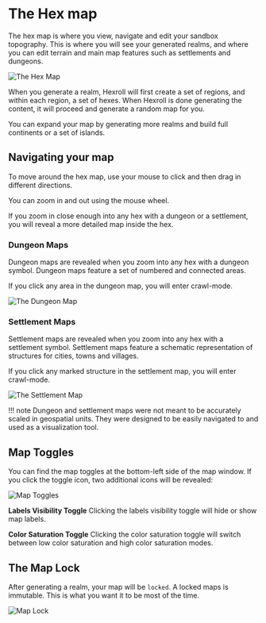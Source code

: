 # The Hex map

The hex map is where you view, navigate and edit your sandbox topography.
This is where you will see your generated realms, and where you can edit terrain and main map features such as settlements and dungeons.


![The Hex Map](/images/map.png)

When you generate a realm, Hexroll will first create a set of regions, and within each region, a set of hexes. When Hexroll is done generating the content, it will proceed and generate a random map for you.

You can expand your map by generating more realms and build full continents or a set of islands.

## Navigating your map

To move around the hex map,  use your mouse to click and then drag in different directions.

You can zoom in and out using the mouse wheel.

If you zoom in close enough into any hex with a dungeon or a settlement, you will reveal a more detailed map inside the hex.

### Dungeon Maps

Dungeon maps are revealed when you zoom into any hex with a dungeon symbol. Dungeon maps feature a set of numbered and connected areas.

If you click any area in the dungeon map, you will enter crawl-mode.

![The Dungeon Map](/images/dungeon-map.png)

### Settlement Maps

Settlement maps are revealed when you zoom into any hex with a settlement symbol. Settlement maps feature a schematic representation of structures for cities, towns and villages.

If you click any marked structure in the settlement map, you will enter crawl-mode.

![The Settlement Map](/images/city-map.png)

!!! note
    Dungeon and settlement maps were not meant to be accurately scaled
    in geospatial units. They were designed to be easily navigated to and used as a
    visualization tool.


## Map Toggles


You can find the map toggles at the bottom-left side of the map window.
If you click the toggle icon, two additional icons will be revealed:

![Map Toggles](/images/toggles.jpg)

**Labels Visibility Toggle**
Clicking the labels visibility toggle will hide or show map labels.

**Color Saturation Toggle**
Clicking the color saturation toggle will switch between low color saturation and high color saturation modes.

## The Map Lock

After generating a realm, your map will be `locked`. A locked maps is immutable. This is what you want it to be most of the time.

![Map Lock](/images/lock.jpg)

